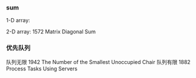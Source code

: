 ### sum
1-D array:

2-D array:
1572 Matrix Diagonal Sum
### 优先队列
队列无限
1942 The Number of the Smallest Unoccupied Chair
队列有限
1882 Process Tasks Using Servers
